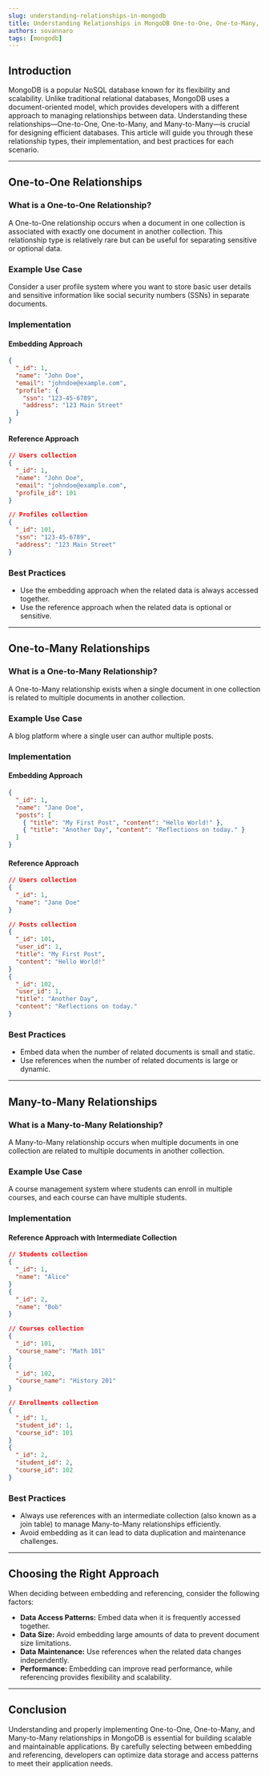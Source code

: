 ```yaml
---
slug: understanding-relationships-in-mongodb
title: Understanding Relationships in MongoDB One-to-One, One-to-Many, and Many-to-Many
authors: sovannaro
tags: [mongodb]
---
```


## Introduction
MongoDB is a popular NoSQL database known for its flexibility and scalability. Unlike traditional relational databases, MongoDB uses a document-oriented model, which provides developers with a different approach to managing relationships between data.<!--truncate--> Understanding these relationships—One-to-One, One-to-Many, and Many-to-Many—is crucial for designing efficient databases. This article will guide you through these relationship types, their implementation, and best practices for each scenario.

---

## One-to-One Relationships
### What is a One-to-One Relationship?
A One-to-One relationship occurs when a document in one collection is associated with exactly one document in another collection. This relationship type is relatively rare but can be useful for separating sensitive or optional data.

### Example Use Case
Consider a user profile system where you want to store basic user details and sensitive information like social security numbers (SSNs) in separate documents.

### Implementation
#### Embedding Approach
```json
{
  "_id": 1,
  "name": "John Doe",
  "email": "johndoe@example.com",
  "profile": {
    "ssn": "123-45-6789",
    "address": "123 Main Street"
  }
}
```

#### Reference Approach
```json
// Users collection
{
  "_id": 1,
  "name": "John Doe",
  "email": "johndoe@example.com",
  "profile_id": 101
}

// Profiles collection
{
  "_id": 101,
  "ssn": "123-45-6789",
  "address": "123 Main Street"
}
```

### Best Practices
- Use the embedding approach when the related data is always accessed together.
- Use the reference approach when the related data is optional or sensitive.

---

## One-to-Many Relationships
### What is a One-to-Many Relationship?
A One-to-Many relationship exists when a single document in one collection is related to multiple documents in another collection.

### Example Use Case
A blog platform where a single user can author multiple posts.

### Implementation
#### Embedding Approach
```json
{
  "_id": 1,
  "name": "Jane Doe",
  "posts": [
    { "title": "My First Post", "content": "Hello World!" },
    { "title": "Another Day", "content": "Reflections on today." }
  ]
}
```

#### Reference Approach
```json
// Users collection
{
  "_id": 1,
  "name": "Jane Doe"
}

// Posts collection
{
  "_id": 101,
  "user_id": 1,
  "title": "My First Post",
  "content": "Hello World!"
}
{
  "_id": 102,
  "user_id": 1,
  "title": "Another Day",
  "content": "Reflections on today."
}
```

### Best Practices
- Embed data when the number of related documents is small and static.
- Use references when the number of related documents is large or dynamic.

---

## Many-to-Many Relationships
### What is a Many-to-Many Relationship?
A Many-to-Many relationship occurs when multiple documents in one collection are related to multiple documents in another collection.

### Example Use Case
A course management system where students can enroll in multiple courses, and each course can have multiple students.

### Implementation
#### Reference Approach with Intermediate Collection
```json
// Students collection
{
  "_id": 1,
  "name": "Alice"
}
{
  "_id": 2,
  "name": "Bob"
}

// Courses collection
{
  "_id": 101,
  "course_name": "Math 101"
}
{
  "_id": 102,
  "course_name": "History 201"
}

// Enrollments collection
{
  "_id": 1,
  "student_id": 1,
  "course_id": 101
}
{
  "_id": 2,
  "student_id": 2,
  "course_id": 102
}
```

### Best Practices
- Always use references with an intermediate collection (also known as a join table) to manage Many-to-Many relationships efficiently.
- Avoid embedding as it can lead to data duplication and maintenance challenges.

---

## Choosing the Right Approach
When deciding between embedding and referencing, consider the following factors:
- **Data Access Patterns:** Embed data when it is frequently accessed together.
- **Data Size:** Avoid embedding large amounts of data to prevent document size limitations.
- **Data Maintenance:** Use references when the related data changes independently.
- **Performance:** Embedding can improve read performance, while referencing provides flexibility and scalability.

---

## Conclusion
Understanding and properly implementing One-to-One, One-to-Many, and Many-to-Many relationships in MongoDB is essential for building scalable and maintainable applications. By carefully selecting between embedding and referencing, developers can optimize data storage and access patterns to meet their application needs.